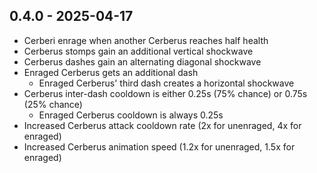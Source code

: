 ## 0.4.0 - 2025-04-17

- Cerberi enrage when another Cerberus reaches half health
- Cerberus stomps gain an additional vertical shockwave
- Cerberus dashes gain an alternating diagonal shockwave
- Enraged Cerberus gets an additional dash
  - Enraged Cerberus' third dash creates a horizontal shockwave
- Cerberus inter-dash cooldown is either 0.25s (75% chance) or 0.75s (25% chance)
  - Enraged Cerberus cooldown is always 0.25s
- Increased Cerberus attack cooldown rate (2x for unenraged, 4x for enraged)
- Increased Cerberus animation speed (1.2x for unenraged, 1.5x for enraged)